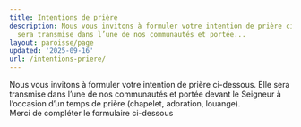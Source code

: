 ```yaml
---
title: Intentions de prière
description: Nous vous invitons à formuler votre intention de prière ci-dessous. Elle
  sera transmise dans l’une de nos communautés et portée...
layout: paroisse/page
updated: '2025-09-16'
url: /intentions-priere/
---
```


Nous vous invitons à formuler votre intention de prière ci-dessous. Elle sera transmise dans l’une de nos communautés et portée devant le Seigneur à l’occasion d’un temps de prière (chapelet, adoration, louange).  
Merci de compléter le formulaire ci-dessous